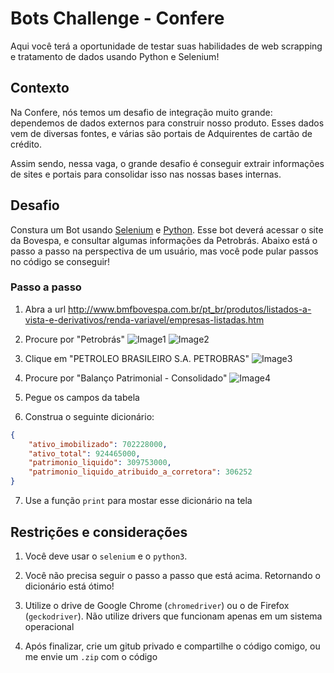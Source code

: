 # Bots Challenge - Confere

Aqui você terá a oportunidade de testar suas habilidades de web scrapping e tratamento de dados usando Python e Selenium!

## Contexto

Na Confere, nós temos um desafio de integração muito grande: dependemos de dados externos para construir nosso produto. Esses dados vem de diversas fontes, e várias são portais de Adquirentes de cartão de crédito.

Assim sendo, nessa vaga, o grande desafio é conseguir extrair informações de sites e portais para consolidar isso nas nossas bases internas.

## Desafio
Constura um Bot usando [Selenium](https://selenium-python.readthedocs.io/) e [Python](https://www.python.org/). Esse bot deverá acessar o site da Bovespa, e consultar algumas informações da Petrobrás. Abaixo está o passo a passo na perspectiva de um usuário, mas você pode pular passos no código se conseguir!

### Passo a passo
1. Abra a url http://www.bmfbovespa.com.br/pt_br/produtos/listados-a-vista-e-derivativos/renda-variavel/empresas-listadas.htm

2. Procure por "Petrobrás"
![Image1](https://i.imgur.com/yJ3f7Lu.png)
![Image2](https://i.imgur.com/tVkPnzr.png)

3. Clique em "PETROLEO BRASILEIRO S.A. PETROBRAS"
![Image3](https://i.imgur.com/OmE2zJA.png)

4. Procure por "Balanço Patrimonial - Consolidado"
![Image4](https://i.imgur.com/mCEEmFa.png)

5. Pegue os campos da tabela

6. Construa o seguinte dicionário:
```json
{
    "ativo_imobilizado": 702228000,
    "ativo_total": 924465000,
    "patrimonio_liquido": 309753000,
    "patrimonio_liquido_atribuido_a_corretora": 306252
}
```

7. Use a função `print` para mostar esse dicionário na tela

## Restrições e considerações
1. Você deve usar o `selenium` e o `python3`.

2. Você não precisa seguir o passo a passo que está acima. Retornando o dicionário está ótimo!

3. Utilize o drive de Google Chrome (`chromedriver`) ou o de Firefox (`geckodriver`). Não utilize drivers que funcionam apenas em um sistema operacional

4. Após finalizar, crie um gitub privado e compartilhe o código comigo, ou me envie um `.zip` com o código
